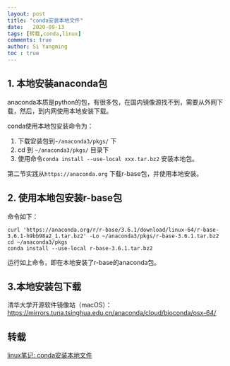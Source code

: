 ```yaml
---
layout: post
title: "conda安装本地文件"
date:   2020-09-13
tags: [转载,conda,linux]
comments: true
author: Si Yangming
toc : true
---
```


## 1. 本地安装anaconda包

anaconda本质是python的包，有很多包，在国内镜像源找不到，需要从外网下载，然后，到内网使用本地安装下载。

conda使用本地包安装命令为：

1. 下载安装包到`~/anaconda3/pkgs/` 下
2. cd 到 `~/anaconda3/pkgs/` 目录下
3. 使用命令`conda install --use-local xxx.tar.bz2` 安装本地包。

第二节实践从`https://anaconda.org` 下载r-base包，并使用本地安装。

## 2. 使用本地包安装r-base包

命令如下：

```shell
curl 'https://anaconda.org/r/r-base/3.6.1/download/linux-64/r-base-3.6.1-h9bb98a2_1.tar.bz2' -Lo ~/anaconda3/pkgs/r-base-3.6.1.tar.bz2
cd ~/anaconda3/pkgs
conda install --use-local r-base-3.6.1.tar.bz2
```

运行如上命令，即在本地安装了r-base的anaconda包。

## 3.本地安装包下载

清华大学开源软件镜像站（macOS）：https://mirrors.tuna.tsinghua.edu.cn/anaconda/cloud/bioconda/osx-64/

## 转载

[linux笔记: conda安装本地文件](http://www.liangxiaolei.fun/2020/03/16/linux%E7%AC%94%E8%AE%B0-conda%E5%AE%89%E8%A3%85%E6%9C%AC%E5%9C%B0%E6%96%87%E4%BB%B6/)


